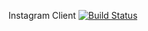 Instagram Client
[![Build Status](https://travis-ci.org/KonstantinPronin/BinarySearchTree.svg?branch=master)](https://travis-ci.org/KonstantinPronin/InstagramClient)
